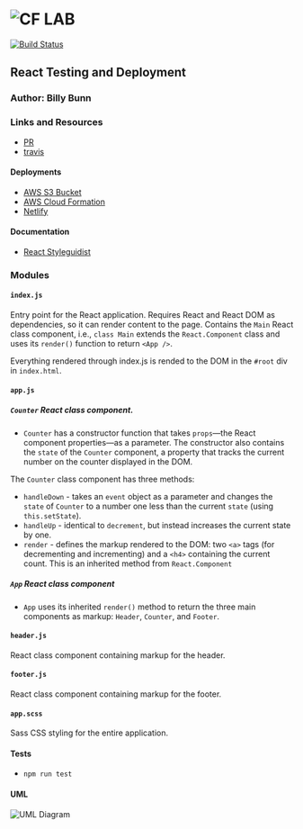 ![CF](http://i.imgur.com/7v5ASc8.png) LAB
=================================================

<!-- LINKS -->
<!-- Replace the link for each in brackets below -->
<!-- PR (working into submission) -->
[1]: https://github.com/401-advanced-javascript-billybunn/lab-27/pull/1
<!-- travis build -->
[2]: https://travis-ci.com/401-advanced-javascript-billybunn/lab-27/builds/109370444


[![Build Status](https://travis-ci.com/401-advanced-javascript-billybunn/lab-27.svg?branch=working)](https://travis-ci.com/401-advanced-javascript-billybunn/lab-27)
## React Testing and Deployment

### Author: Billy Bunn

### Links and Resources
* [PR][1]
* [travis][2]

#### Deployments
* [AWS S3 Bucket](http://401d29-lab-27.s3-website-us-west-2.amazonaws.com)
* [AWS Cloud Formation](https://bb401d29lab27stack-bb401d29lab27bucket-10p1se2gwpdnu.s3-us-west-2.amazonaws.com/index.html)
* [Netlify](https://bb-401d29-lab-17.netlify.com/)

#### Documentation
* [React Styleguidist](https://github.com/401-advanced-javascript-billybunn/lab-27/tree/working/styleguide)

### Modules
#### `index.js`
Entry point for the React application. Requires React and React DOM as dependencies, so it can render content to the page. Contains the `Main` React class component, i.e., `class Main` extends the `React.Component` class and uses its `render()` function to return `<App />`.

Everything rendered through index.js is rended to the DOM in the `#root` div in `index.html`.

#### `app.js`

##### `Counter` React class component. 
* `Counter` has a constructor function that takes `props`—the React component properties—as a parameter. The constructor also contains the `state` of the `Counter` component, a property that tracks the current number on the counter displayed in the DOM.

The `Counter` class component has three methods:
   * `handleDown` - takes an `event` object as a parameter and changes the `state` of `Counter` to a number one less than the current `state` (using `this.setState`).
   * `handleUp` - identical to `decrement`, but instead increases the current state by one.
   * `render` - defines the markup rendered to the DOM: two `<a>` tags (for decrementing and incrementing) and a `<h4>` containing the current count. This is an inherited method from `React.Component`

##### `App` React class component
* `App` uses its inherited `render()` method to return the three main components as markup: `Header`, `Counter`, and `Footer`.

#### `header.js`
React class component containing markup for the header.

#### `footer.js`
React class component containing markup for the footer.

#### `app.scss`
Sass CSS styling for the entire application.

#### Tests
* `npm run test`

#### UML
![UML Diagram](https://i.imgur.com/1wN8scu.jpg)
